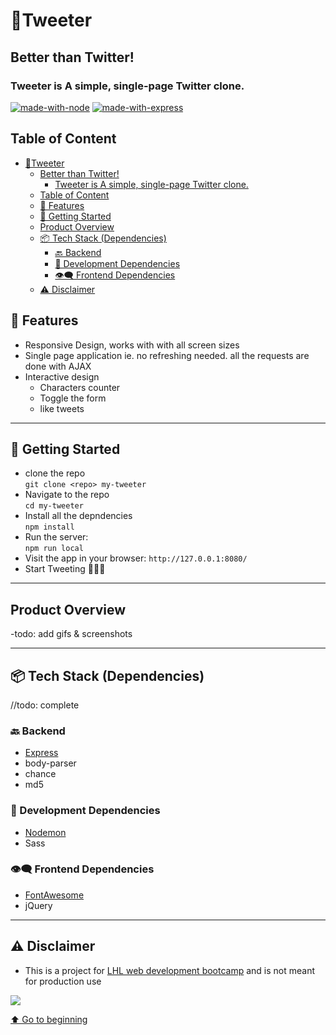 
# 🐣Tweeter
## Better than Twitter!
### Tweeter is A simple, single-page Twitter clone.
[![made-with-node](https://img.shields.io/badge/Made%20with-JavaScript%20-yellow)](https://nodejs.org/en/) [![made-with-express](https://img.shields.io/badge/Made%20with-Express.js%20-black)](https://expressjs.com/)

## Table of Content
- [🐣Tweeter](#tweeter)
  - [Better than Twitter!](#better-than-twitter)
    - [Tweeter is A simple, single-page Twitter clone.](#tweeter-is-a-simple-single-page-twitter-clone)
  - [Table of Content](#table-of-content)
  - [🌟 Features](#-features)
  - [🚀 Getting Started](#-getting-started)
  - [Product Overview](#product-overview)
  - [📦 Tech Stack (Dependencies)](#-tech-stack-dependencies)
    - [🔙 Backend](#-backend)
    - [🧰 Development Dependencies](#-development-dependencies)
    - [👁‍🗨 Frontend Dependencies](#-frontend-dependencies)
  - [⚠️ Disclaimer](#️-disclaimer)



## 🌟 Features
- Responsive Design, works with with all screen sizes
- Single page application ie. no refreshing needed. all the requests are done with AJAX
- Interactive design
  - Characters counter
  - Toggle the  form
  - like tweets

---
## 🚀 Getting Started
  - clone the repo <br>
  `git clone <repo> my-tweeter`
  - Navigate to the repo<br>
  `cd my-tweeter`
  - Install all the depndencies <br>
  `npm install`
  - Run the server: <br>
  `npm run local`  <br>
  - Visit the app in your browser: `http://127.0.0.1:8080/` 
  - Start Tweeting 🐥🎉🎇


---
## Product Overview
-todo: add gifs & screenshots


---
## 📦 Tech Stack (Dependencies)
//todo: complete
  ### 🔙 Backend
  - [Express](express.js)
  - body-parser
  - chance
  - md5


 ### 🧰 Development Dependencies

  - [Nodemon](https://www.npmjs.com/package/nodemon)
  - Sass

 ### 👁‍🗨 Frontend Dependencies

-  [FontAwesome](https://fontawesome.com/)
- jQuery

---

## ⚠️ Disclaimer
- This is a project for [LHL web development bootcamp](https://www.lighthouselabs.ca/) and is not meant for production use



<img src="https://camo.githubusercontent.com/7dd59506447a5060c5df4ab9da2c7a3fefcb0e1cd86ba40d31a45666bc98e6e0/687474703a2f2f466f7254686542616467652e636f6d2f696d616765732f6261646765732f6275696c742d776974682d6c6f76652e737667"/>

[⬆ Go to beginning](#🐣Tweeter)